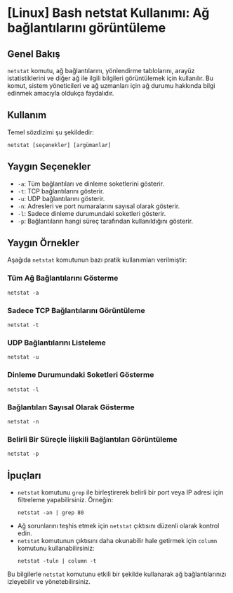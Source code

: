 # [Linux] Bash netstat Kullanımı: Ağ bağlantılarını görüntüleme

## Genel Bakış
`netstat` komutu, ağ bağlantılarını, yönlendirme tablolarını, arayüz istatistiklerini ve diğer ağ ile ilgili bilgileri görüntülemek için kullanılır. Bu komut, sistem yöneticileri ve ağ uzmanları için ağ durumu hakkında bilgi edinmek amacıyla oldukça faydalıdır.

## Kullanım
Temel sözdizimi şu şekildedir:

```
netstat [seçenekler] [argümanlar]
```

## Yaygın Seçenekler
- `-a`: Tüm bağlantıları ve dinleme soketlerini gösterir.
- `-t`: TCP bağlantılarını gösterir.
- `-u`: UDP bağlantılarını gösterir.
- `-n`: Adresleri ve port numaralarını sayısal olarak gösterir.
- `-l`: Sadece dinleme durumundaki soketleri gösterir.
- `-p`: Bağlantıların hangi süreç tarafından kullanıldığını gösterir.

## Yaygın Örnekler
Aşağıda `netstat` komutunun bazı pratik kullanımları verilmiştir:

### Tüm Ağ Bağlantılarını Gösterme
```
netstat -a
```

### Sadece TCP Bağlantılarını Görüntüleme
```
netstat -t
```

### UDP Bağlantılarını Listeleme
```
netstat -u
```

### Dinleme Durumundaki Soketleri Gösterme
```
netstat -l
```

### Bağlantıları Sayısal Olarak Gösterme
```
netstat -n
```

### Belirli Bir Süreçle İlişkili Bağlantıları Görüntüleme
```
netstat -p
```

## İpuçları
- `netstat` komutunu `grep` ile birleştirerek belirli bir port veya IP adresi için filtreleme yapabilirsiniz. Örneğin: 
  ```
  netstat -an | grep 80
  ```
- Ağ sorunlarını teşhis etmek için `netstat` çıktısını düzenli olarak kontrol edin.
- `netstat` komutunun çıktısını daha okunabilir hale getirmek için `column` komutunu kullanabilirsiniz:
  ```
  netstat -tuln | column -t
  ``` 

Bu bilgilerle `netstat` komutunu etkili bir şekilde kullanarak ağ bağlantılarınızı izleyebilir ve yönetebilirsiniz.